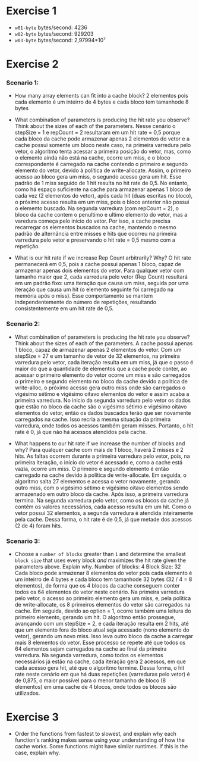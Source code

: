 # Exercise 1
* `w01-byte` bytes/second: 4236 
* `w02-byte` bytes/second: 929203 
* `w03-byte` bytes/second: 2,97994*10⁷ 

# Exercise 2
### Scenario 1:
* How many array elements can fit into a cache block?
 	2 elementos pois cada elemento é um inteirro de 4 bytes e cada bloco tem tamanhode 8 bytes
* What combination of parameters is producing the hit rate you observe? Think about the sizes of each of the parameters.
	Nesse cenário o stepSize = 1 e repCount = 2 resultaram em um hit rate = 0,5 porque cada bloco da cache pode armazenar apenas 2 elementos do vetor e a cache possui somente um bloco neste caso, na primeira varredura pelo vetor, o algoritmo tenta acessar a primeira posição do vetor, mas, como o elemento ainda não está na cache, ocorre um miss, e o bloco correspondente é carregado na cache contendo o primeiro e segundo elemento do vetor, devido à política de write-allocate. Assim, o primeiro acesso ao bloco gera um miss, o segundo acesso gera um hit. Esse padrão de 1 miss seguido de 1 hit resulta no hit rate de 0,5. No entanto, como há espaço suficiente na cache para armazenar apenas 1 bloco de cada vez (2 elementos do vetor), após cada hit (duas escritas no bloco), o próximo acesso resulta em um miss, pois o bloco anterior não possui o elemento buscado.
	Na segunda varredura (com repCount = 2), o bloco da cache contem o penultimo e ultimo elemento do vetor, mas a varedura começa pelo inicio do vetor. Por isso, a cache precisa recarregar os elementos buscados na cache, mantendo o mesmo padrão de alternância entre misses e hits que ocorreu na primeira varredura pelo vetor e preservando o hit rate = 0,5 mesmo com a repetição.

* What is our hit rate if we increase Rep Count arbitrarily? Why?
	O hit rate permanecerá em 0,5, pois a cache possui apenas 1 bloco, capaz de armazenar apenas dois elementos do vetor. Para qualquer vetor com tamanho maior que 2, cada varredura pelo vetor (Rep Count) resultará em um padrão fixo: uma iteração que causa um miss, seguida por uma iteração que causa um hit (o elemento seguinte foi carregado na memória após o miss). Esse comportamento se mantem independentemente do número de repetições, resultando consistentemente em um hit rate de 0,5.

### Scenario 2:
* What combination of parameters is producing the hit rate you observe? Think about the sizes of each of the parameters.
	A cache possui apenas 1 bloco, capaz de armazenar apenas 2 elementos do vetor. Com um stepSize = 27 e um tamanho de vetor de 32 elementos, na primeira varredura pelo vetor, cada iteração resulta em um miss, já que o passo é maior do que a quantidade de elementos que a cache pode conter, ao acessar o primeiro elemento do vetor ocorre um miss e são carregados o primeiro e segundo elemento no bloco da cache devido a politica de write-alloc, o próximo acesso gera outro miss onde são carregados o vigésimo sétimo e vigésimo oitavo elementos do vetor e assim acaba a primeira varredura.
	No inicio da segunda varredura pelo vetor os dados que estão no bloco da cache são o vigésimo sétimo e vigésimo oitavo elementos do vetor, então os dados buscados terão que ser novamente carregados na cache. Isso recria a mesma situação da primeira varredura, onde todos os acessos também geram misses. Portanto, o hit rate é 0, já que não há acessos atendidos pela cache.

* What happens to our hit rate if we increase the number of blocks and why?
	Para qualquer cache com mais de 1 bloco, haverá 2 misses e 2 hits. As faltas ocorrem durante a primeira varredura pelo vetor, pois, na primeira iteração, o início do vetor é acessado e, como a cache está vazia, ocorre um miss. O primeiro e segundo elemento é então carregado na cache devido à política de write-allocate. Em seguida, o algoritmo salta 27 elementos e acessa o vetor novamente, gerando outro miss, com o vigésimo sétimo e vigésimo oitavo elementos sendo armazenado em outro bloco da cache. Após isso, a primeira varredura termina.
	Na segunda varredura pelo vetor, como os blocos da cache já contêm os valores necessários, cada acesso resulta em um hit. Como o vetor possui 32 elementos, a segunda varredura é atendida inteiramente pela cache. Dessa forma, o hit rate é de 0,5, já que metade dos acessos (2 de 4) foram hits.
### Scenario 3:
* Choose a `number of blocks` greater than `1` and determine the smallest `block size` that uses every block *and* maximizes the hit rate given the parameters above. Explain why.
Number of blocks: 4
Block Size: 32
	Cada bloco pode armazenar 8 elementos do vetor pois cada elemento é um inteirro de 4 bytes e cada bloco tem tamanhode 32 bytes (32 / 4 = 8 elementos), de forma que os 4 blocos da cache conseguem conter todos os 64 elementos do vetor neste cenário. Na primeira varredura pelo vetor, o acesso ao primeiro elemento gera um miss, e, pela política de write-allocate, os 8 primeiros elementos do vetor são carregados na cache. Em seguida, devido ao option = 1, ocorre também uma leitura do primeiro elemento, gerando um hit.
	O algoritmo então prossegue, avançando com um stepSize = 2, e cada iteração resulta em 2 hits, até que um elemento fora do bloco atual seja acessado (nono elemento do vetor), gerando um novo miss. Isso leva outro bloco da cache a carregar mais 8 elementos do vetor. Esse processo se repete até que todos os 64 elementos sejam carregados na cache ao final da primeira varredura.
	Na segunda varredura, como todos os elementos necessários já estão na cache, cada iteração gera 2 acessos, em que cada acesso gera hit, até que o algoritmo termine.
	Dessa forma, o hit rate neste cenário em que há duas repetições (varreduras pelo vetor) é de 0,875, o maior possível para o menor tamanho de bloco (8 elementos) em uma cache de 4 blocos, onde todos os blocos são utilizados.
# Exercise 3
* Order the functions from fastest to slowest, and explain why each function's ranking makes sense using your understanding of how the cache works. Some functions might have similar runtimes. If this is the case, explain why.
<!-- Fill this in -->
